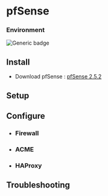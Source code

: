 # pfSense

### Environment
![Generic badge](https://img.shields.io/badge/vSphere_Hypervisor(EXSi)-7.0-green.svg)

## Install
  - Download pfSense : [pfSense 2.5.2](https://www.pfsense.org/download/)

## Setup

## Configure
- ### Firewall

- ### ACME

- ### HAProxy

## Troubleshooting
